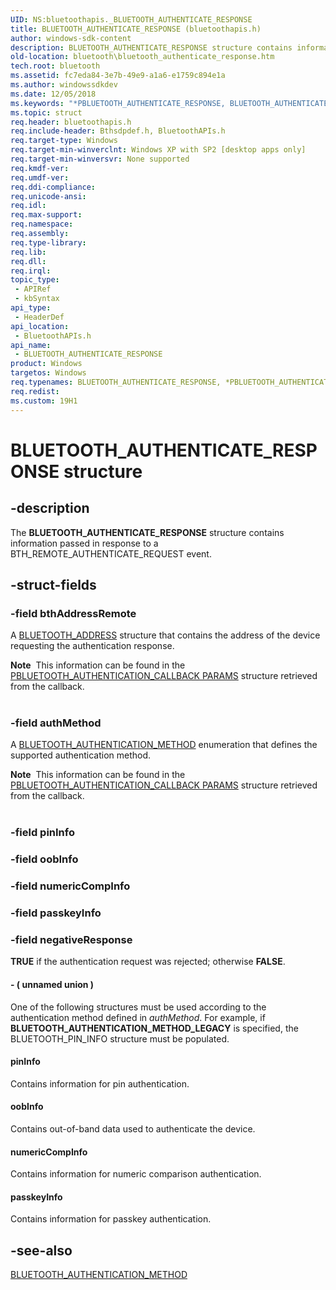 ```yaml
---
UID: NS:bluetoothapis._BLUETOOTH_AUTHENTICATE_RESPONSE
title: BLUETOOTH_AUTHENTICATE_RESPONSE (bluetoothapis.h)
author: windows-sdk-content
description: BLUETOOTH_AUTHENTICATE_RESPONSE structure contains information passed in response to a BTH_REMOTE_AUTHENTICATE_REQUEST event.
old-location: bluetooth\bluetooth_authenticate_response.htm
tech.root: bluetooth
ms.assetid: fc7eda84-3e7b-49e9-a1a6-e1759c894e1a
ms.author: windowssdkdev
ms.date: 12/05/2018
ms.keywords: "*PBLUETOOTH_AUTHENTICATE_RESPONSE, BLUETOOTH_AUTHENTICATE_RESPONSE, BLUETOOTH_AUTHENTICATE_RESPONSE structure [Bluetooth], PBLUETOOTH_AUTHENTICATE_RESPONSE, PBLUETOOTH_AUTHENTICATE_RESPONSE structure pointer [Bluetooth], bluetooth.bluetooth_authenticate_response, bluetoothapis/BLUETOOTH_AUTHENTICATE_RESPONSE, bluetoothapis/PBLUETOOTH_AUTHENTICATE_RESPONSE"
ms.topic: struct
req.header: bluetoothapis.h
req.include-header: Bthsdpdef.h, BluetoothAPIs.h
req.target-type: Windows
req.target-min-winverclnt: Windows XP with SP2 [desktop apps only]
req.target-min-winversvr: None supported
req.kmdf-ver: 
req.umdf-ver: 
req.ddi-compliance: 
req.unicode-ansi: 
req.idl: 
req.max-support: 
req.namespace: 
req.assembly: 
req.type-library: 
req.lib: 
req.dll: 
req.irql: 
topic_type:
 - APIRef
 - kbSyntax
api_type:
 - HeaderDef
api_location:
 - BluetoothAPIs.h
api_name:
 - BLUETOOTH_AUTHENTICATE_RESPONSE
product: Windows
targetos: Windows
req.typenames: BLUETOOTH_AUTHENTICATE_RESPONSE, *PBLUETOOTH_AUTHENTICATE_RESPONSE
req.redist: 
ms.custom: 19H1
---
```


# BLUETOOTH_AUTHENTICATE_RESPONSE structure


## -description


The <b>BLUETOOTH_AUTHENTICATE_RESPONSE</b> structure contains information passed in response to a BTH_REMOTE_AUTHENTICATE_REQUEST event.


## -struct-fields




### -field bthAddressRemote

A <a href="https://docs.microsoft.com/windows/desktop/api/bluetoothapis/ns-bluetoothapis-_bluetooth_address">BLUETOOTH_ADDRESS</a> structure that contains the address of the device requesting the authentication response.  

<div class="alert"><b>Note</b>  This information can be found in the <a href="https://docs.microsoft.com/windows/desktop/api/bluetoothapis/ns-bluetoothapis-_bluetooth_authentication_callback_params">PBLUETOOTH_AUTHENTICATION_CALLBACK PARAMS</a> structure retrieved from the callback.</div>
<div> </div>

### -field authMethod

A <a href="https://docs.microsoft.com/windows/desktop/api/bluetoothapis/ne-bluetoothapis-_bluetooth_authentication_method">BLUETOOTH_AUTHENTICATION_METHOD</a> enumeration that defines the supported authentication method. 

<div class="alert"><b>Note</b>  This information can be found in the <a href="https://docs.microsoft.com/windows/desktop/api/bluetoothapis/ns-bluetoothapis-_bluetooth_authentication_callback_params">PBLUETOOTH_AUTHENTICATION_CALLBACK PARAMS</a> structure retrieved from the callback.</div>
<div> </div>

### -field pinInfo

 


### -field oobInfo

 


### -field numericCompInfo

 


### -field passkeyInfo

 


### -field negativeResponse

<b>TRUE</b> if the authentication request was rejected; otherwise <b>FALSE</b>.


#### - ( unnamed union )

 One of the following structures  must be used according to the authentication method defined in <i>authMethod</i>. For example, if  <b>BLUETOOTH_AUTHENTICATION_METHOD_LEGACY</b> is specified, the BLUETOOTH_PIN_INFO structure must be populated.  



#### pinInfo

Contains information for pin authentication.



#### oobInfo

Contains out-of-band data used to authenticate the device.



#### numericCompInfo

Contains information for numeric comparison authentication.



#### passkeyInfo

Contains information for passkey authentication.


## -see-also




<a href="https://docs.microsoft.com/windows/desktop/api/bluetoothapis/ne-bluetoothapis-_bluetooth_authentication_method">BLUETOOTH_AUTHENTICATION_METHOD</a>
 

 

